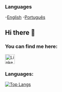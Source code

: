### Languages
-[English](https://github.com/andreicampigotto/andreicampigotto/edit/main/README.md) -[Português](https://github.com/andreicampigotto/andreicampigotto/blob/main/README%20PT-BR.md)


## Hi there 👋
### You can find me here:
<a href="https://www.linkedin.com/in/andrei-campigotto-45168255/"><img alt="LinkedIn" title="LinkedIn" height="32" width="32" src="https://raw.githubusercontent.com/peterthehan/peterthehan/master/assets/linkedin.svg"></a>

<!--
**andreicampigotto/andreicampigotto** is a ✨ _special_ ✨ repository because its `README.md` (this file) appears on your GitHub profile.

Here are some ideas to get you started:

- 🔭 I’m currently working on ...
- 🌱 I’m currently learning ...
- 👯 I’m looking to collaborate on ...
- 🤔 I’m looking for help with ...
- 💬 Ask me about ...
- 📫 How to reach me: ...
- 😄 Pronouns: ...
- ⚡ Fun fact: ...
-->
### Languages:

 [![Top Langs](https://github-readme-stats.vercel.app/api/top-langs/?username=andreicampigotto&layout=compact&theme=dark&hide=Objective-C,PureBasic&hide_title=true)](https://github.com/anuraghazra/github-readme-stats)
 
